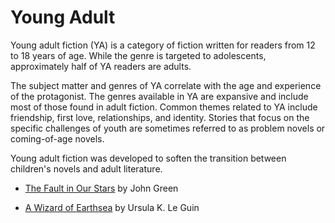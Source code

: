 # Young Adult

Young adult fiction (YA) is a category of fiction written for readers from 12 to 18 years of age. While the genre is targeted to adolescents, approximately half of YA readers are adults.

The subject matter and genres of YA correlate with the age and experience of the protagonist. The genres available in YA are expansive and include most of those found in adult fiction. Common themes related to YA include friendship, first love, relationships, and identity. Stories that focus on the specific challenges of youth are sometimes referred to as problem novels or coming-of-age novels.

Young adult fiction was developed to soften the transition between children's novels and adult literature.

  - [The Fault in Our Stars](https://www.goodreads.com/book/show/11870085-the-fault-in-our-stars) by John Green
  
  - [A Wizard of Earthsea](https://www.goodreads.com/book/show/13642.A_Wizard_of_Earthsea) by Ursula K. Le Guin

